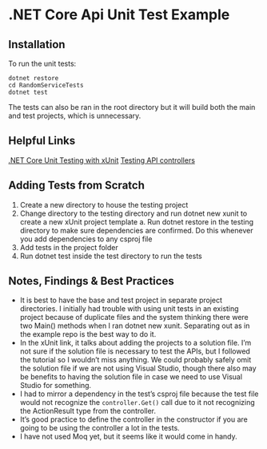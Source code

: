 # .NET Core Api Unit Test Example
## Installation
To run the unit tests:
```
dotnet restore
cd RandomServiceTests
dotnet test
```
The tests can also be ran in the root directory but it will build both the main and test projects, which is unnecessary.

## Helpful Links
[.NET Core Unit Testing with xUnit](https://docs.microsoft.com/en-us/dotnet/core/testing/unit-testing-with-dotnet-test)
[Testing API controllers](https://docs.microsoft.com/en-us/aspnet/core/mvc/controllers/testing?view=aspnetcore-2.1)

## Adding Tests from Scratch
1. Create a new directory to house the testing project
2. Change directory to the testing directory and run dotnet new xunit to create a new xUnit project template
    a. Run dotnet restore in the testing directory to make sure dependencies are confirmed. Do this whenever you add dependencies to any csproj file
3. Add tests in the project folder
4. Run dotnet test inside the test directory to run the tests

## Notes, Findings & Best Practices
- It is best to have the base and test project in separate project directories. I initially had trouble with using unit tests in an existing project because of duplicate files and the system thinking there were two Main() methods when I ran dotnet new xunit. Separating out as in the example repo is the best way to do it.
- In the xUnit link, it talks about adding the projects to a solution file. I’m not sure if the solution file is necessary to test the APIs, but I followed the tutorial so I wouldn’t miss anything. We could probably safely omit the solution file if we are not using Visual Studio, though there also may be benefits to having the solution file in case we need to use Visual Studio for something.
- I had to mirror a dependency in the test’s csproj file because the test file would not recognize the `controller.Get()` call due to it not recognizing the ActionResult type from the controller.
- It’s good practice to define the controller in the constructor if you are going to be using the controller a lot in the tests.
- I have not used Moq yet, but it seems like it would come in handy.
